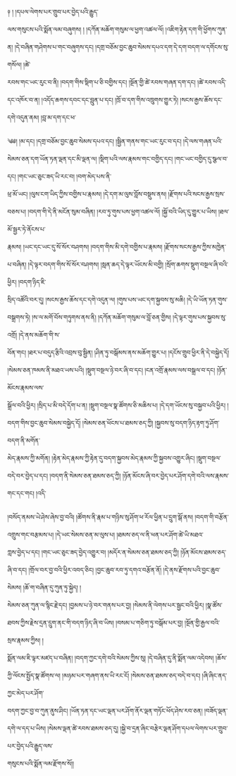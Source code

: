 ﻿  
༈   ། །དཔལ་ལེགས་པར་གྲུབ་པར་བྱེད་པའི་རྒྱུད་  
ལས་གསུངས་པའི་སྨོན་ལམ་བཞུགས། ། །དཀོན་མཆོག་གསུམ་ལ་ཕྱག་འཚལ་ལོ། །འཇིག་རྟེན་དག་གི་ཕྱོགས་ཀུན་ན། །དེ་བཞིན་གཤེགས་པ་གང་བཞུགས་དང། །དགྲ་བཅོམ་བྱང་ཆུབ་སེམས་དཔའ་དག་དེ་དག་བདག་ལ་དགོངས་སུ་གསོལ། །ཚེ་  
རབས་གང་ཡང་རུང་བ་ནི། །བདག་གིས་སྡིག་པ་ཅི་བགྱིས་དང། །སྔོན་གྱི་ཚེ་རབས་གཞན་དག་དང། །ཚེ་རབས་འདི་དང་འཁོར་བ་ན། །འདོད་ཆགས་དབང་དང་བླུན་པ་དང། །ཁྲོ་བ་དག་གིས་འཁྲུགས་གྱུར་ཏེ། །སངས་རྒྱས་ཆོས་དང་དགེ་འདུན་ནམ། །བླ་མ་དག་དང་ཕ་  
  
༄༅། །མ་དང། །དགྲ་བཅོམ་བྱང་ཆུབ་སེམས་དཔའ་དང། །སྦྱིན་གནས་གང་ཡང་རུང་བ་དང། །དེ་ལས་གཞན་པའི་སེམས་ཅན་དག་ཡོན་ཏན་ལྡན་དང་མི་ལྡན་ལ། །སྡིག་པའི་ལས་རྣམས་གང་བགྱིད་དང། །གང་ཡང་བགྱིད་དུ་སྩལ་བ་དང། །གང་ཡང་ཅུང་ཟད་ཡི་རང་བ། །བག་མེད་པས་ནི་  
ཕྲ་མོ་ཡང། །ལུས་ངག་ཡིད་ཀྱིས་བགྱིས་པ་རྣམས། །དེ་དག་མ་ལུས་བློས་བསྡུས་ནས། །རྫོགས་པའི་སངས་རྒྱས་སྲས་བཅས་པ། །བདག་གི་དེ་ནི་མངོན་སུམ་བཞིན། །རབ་ཏུ་གུས་པས་ཕྱག་འཚལ་ལོ། །སྐྱོ་བའི་ཡིད་དུ་གྱུར་པ་ཡིས། །ཐལ་མོ་སྦྱར་ཏེ་ནོངས་པ་  
རྣམས། །ཡང་དང་ཡང་དུ་སོ་སོར་བཤགས། །བདག་གིས་མི་དགེ་བགྱིས་པ་རྣམས། །རྫོགས་སངས་རྒྱས་ཀྱིས་མཁྱེན་པ་བཞིན། །དེ་ལྟར་བདག་གིས་སོ་སོར་བཤགས། །སླན་ཆད་དེ་ལྟར་ཡོངས་མི་བགྱི། །སྲོག་ཆགས་སྡུག་བསྔལ་ཞི་བའི་ཕྱིར། །བདག་ཉིད་ཇི་  
སྲིད་འཚོའི་བར་དུ། །སངས་རྒྱས་ཆོས་དང་དགེ་འདུན་ལ། །གུས་པས་ཡང་དག་སྐྱབས་སུ་མཆི། །དེ་ཡི་ཡོན་ཏན་གུས་བསྒྲགས་ཏེ། །ས་ལ་མགོ་བོས་གཏུགས་ནས་ནི། །དཀོན་མཆོག་གསུམ་ལ་བློ་ཅན་གྱིས། །དེ་ལྟར་གུས་པས་སྐྱབས་སུ་འགྲོ། །དེ་ནས་མཆོག་གི་ས་  
བོན་གང། །ཐར་པ་བདུད་རྩིའི་འབྲས་བུ་སྦྱིན། །ཤིན་ཏུ་བསྒོམས་ནས་མཆོག་གྱུར་པ། །དངོས་གྲུབ་ཕྱིར་ནི་དེ་བསྐྱེད་དོ། །སེམས་ཅན་ཁམས་ནི་མཐའ་ཡས་པའི། །སྡུག་བསྔལ་ཉེ་བར་ཞི་བ་དང། །ངན་འགྲོ་རྣམས་ལས་བསྒྲལ་བ་དང། །ཉོན་མོངས་རྣམས་ལས་  
སྒྲོལ་བའི་ཕྱིར། །སྲིད་པ་མི་བདེ་དོག་པ་ན། །སྡུག་བསྔལ་སྣ་ཚོགས་ཅི་མཆིས་པ། །དེ་དག་ཡོངས་སུ་བསྐྱབ་པའི་ཕྱིར། །བདག་གིས་བྱང་ཆུབ་སེམས་བསྐྱེད་དོ། །སེམས་ཅན་ཕོངས་པ་ཐམས་ཅད་ཀྱི། །སྐྱབས་སུ་བདག་ཉིད་རྟག་ཏུ་ཤོག་བདག་ནི་མགོན་  
མེད་རྣམས་ཀྱི་མགོན། །རྟེན་མེད་རྣམས་ཀྱི་རྟེན་དུ་བདག་སྐྱབས་མེད་རྣམས་ཀྱི་སྐྱབས་འགྱུར་ཞིང། །སྡུག་བསྔལ་བདེ་བར་བྱེད་པ་དང། །བདག་ནི་སེམས་ཅན་ཐམས་ཅད་ཀྱི། །ཉོན་མོངས་ཞི་བར་བྱེད་པར་ཤོག་དགེ་བའི་ལས་རྣམས་གང་དང་གང། །འདི་  
  
།བསོད་ནམས་ཡེ་ཤེས་ཞེས་བྱ་བའི། །ཚོགས་ནི་རྣམ་པ་གཉིས་སུ་ཤོག་ཕ་རོལ་ཕྱིན་པ་དྲུག་སྒོ་ནས། །བདག་གི་བརྩོན་འགྲུས་གང་བརྩམས་པ། །དེ་ཡང་སེམས་ཅན་མ་ལུས་པ། །ཐམས་ཅད་ལ་ནི་ཕན་པར་ཤོག་ཚེ་ཡི་མཐའ་  
ཀླས་བྱེད་པ་དང། །གང་ཡང་ཅུང་ཟད་བྱེད་འགྱུར་བ། །མདོར་ན་སེམས་ཅན་ཐམས་ཅད་ཀྱི། །ཉོན་མོངས་ཐམས་ཅད་ཞི་བ་དང། །གྲོལ་བར་བྱ་བའི་ཕྱིར་འབད་ཅིང། །བྱང་ཆུབ་རབ་ཏུ་དགའ་བརྩོན་ནོ། །དེ་ནས་རྫོགས་པའི་བྱང་ཆུབ་སེམས། །ཆོ་ག་བཞིན་དུ་ཀུན་ཏུ་སྐྱེད། །  
སེམས་ཅན་ཀུན་ལ་སྙིང་རྗེ་དང། །བྱམས་པ་ཉེ་བར་གནས་པར་བྱ། །སེམས་ནི་ལེགས་པར་སྦྱང་བའི་ཕྱིར། །སྣ་ཚོས་ཐབས་ཀྱིས་རྗེས་དྲན་དྲུག་ནང་གི་བདག་ཉིད་ཞི་བ་ཡིས། །བསམ་པ་གཅིག་ཏུ་བསྒོམ་པར་བྱ། །སྔོན་གྱི་རྒྱལ་བའི་སྲས་རྣམས་ཀྱིས། །  
སྨོན་ལམ་ཇི་ལྟར་མཛད་པ་བཞིན། །བདག་ཀྱང་དགེ་བའི་སེམས་ཀྱིས་སུ། །དེ་བཞིན་དུ་ནི་སྨོན་ལམ་འདེབས། །ཆོས་ཀྱི་ལོངས་སྤྱོད་སྣ་ཚོགས་ལ། །མཉམ་པར་གཞག་ནས་ཡི་རང་ངོ། །སེམས་ཅན་ཐམས་ཅད་བདེ་བ་དང། །ཞི་ཞིང་ནད་ཀྱང་མེད་པར་ཤོག་  
བདག་ཀྱང་བྱ་བ་ཀུན་ནུས་ཤིང། །ཡོན་ཏན་དང་ཡང་ལྡན་པར་ཤོག་ནོར་ལྡན་གཏོང་ཕོད་ཤེས་རབ་ཅན། །བཟོད་ལྡན་དགེ་ལ་དད་པ་ཡིས། །སེམས་ལྡན་ཚེ་རབས་ཐམས་ཅད་དུ། །སྐྱེ་བ་དྲན་ཞིང་བརྩེར་ལྡན་ཤོག་དཔལ་ལེགས་པར་གྲུབ་པར་བྱེད་པའི་རྒྱུད་ལས་  
གསུངས་པའི་སྨོན་ལམ་རྫོགས་སོ།།  
  
  
